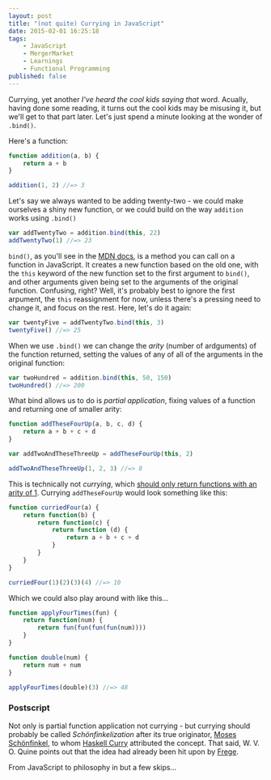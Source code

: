 ```yaml
---
layout: post
title: "(not quite) Currying in JavaScript"
date: 2015-02-01 16:25:18
tags:
    - JavaScript
    - MergerMarket
    - Learnings
    - Functional Programming
published: false
---
```


Currying, yet another _I've heard the cool kids saying that_ word. Acually,
having done some reading, it turns out the cool kids may be misusing it, but
we'll get to that part later. Let's just spend a minute looking at the wonder of
`.bind()`.

Here's a function:

```javascript
function addition(a, b) {
    return a + b
}

addition(1, 2) //=> 3
```

Let's say we always wanted to be adding twenty-two - we could make ourselves
a shiny new function, or we could build on the way `addition` works using
`.bind()`

```javascript
var addTwentyTwo = addition.bind(this, 22)
addTwentyTwo(1) //=> 23
```

`bind()`, as you'll see in the [MDN docs], is a method you can call on a function in
JavaScript. It creates a new function based on the old one, with the `this`
keyword of the new function set to the first argument to `bind()`, and other
arguments given being set to the arguments of the original function. Confusing,
right? Well, it's probably best to ignore the first arpument, the `this`
reassignment for now, unless there's a pressing need to change it, and focus on
the rest. Here, let's do it again:

```javascript
var twentyFive = addTwentyTwo.bind(this, 3)
twentyFive() //=> 25
```

When we use `.bind()` we can change the _arity_ (number of ardguments) of the
function returned, setting the values of any of all of the arguments in the
original function:

```javascript
var twoHundred = addition.bind(this, 50, 150)
twoHundred() //=> 200
```

What bind allows us to do is _partial application_, fixing values of a function
and returning one of smaller arity:

```javascript
function addTheseFourUp(a, b, c, d) {
    return a + b + c + d
}

var addTwoAndTheseThreeUp = addTheseFourUp(this, 2)

addTwoAndTheseThreeUp(1, 2, 3) //=> 8
```

This is technically not _currying_, which [should only return functions with an
arity of 1]. Currying `addTheseFourUp` would look something like this:

```javascript
function curriedFour(a) {
    return function(b) {
        return function(c) {
            return function (d) {
                return a + b + c + d
            }
        }
    }
}

curriedFour(1)(2)(3)(4) //=> 10
```

Which we could also play around with like this...

```javascript
function applyFourTimes(fun) {
    return function(num) {
        return fun(fun(fun(fun(num))))
    }
}

function double(num) {
    return num + num
}

applyFourTimes(double)(3) //=> 48
```

### Postscript ###

Not only is partial function application not currying - but currying should
probably be called _Schönfinkelization_ after its true originator, [Moses
Schönfinkel], to whom [Haskell Curry] attributed the concept. That said, W. V.
O. Quine points out that the idea had already been hit upon by [Frege].

From JavaScript to philosophy in but a few skips...

[MDN docs]: https://developer.mozilla.org/en-US/docs/Web/JavaScript/Reference/Global_Objects/Function/bind
[should only return functions with an arity of 1]: https://en.wikipedia.org/wiki/Currying#Contrast_with_partial_function_application
[Haskell Curry]: https://en.wikipedia.org/wiki/Haskell_Curry
[Frege]: https://en.wikipedia.org/wiki/Moses_Sch%C3%B6nfinkel#Work
[Moses Schönfinkel]: https://en.wikipedia.org/wiki/Moses_Sch%C3%B6nfinkel
